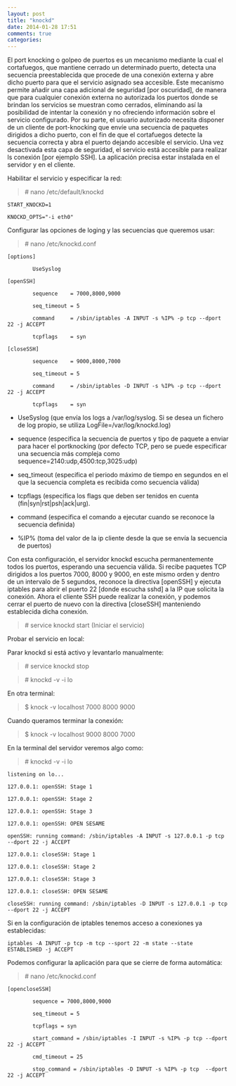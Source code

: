 ```yaml
---
layout: post
title: "knockd"
date: 2014-01-28 17:51
comments: true
categories: 
---
```

El port knocking o golpeo de puertos es un mecanismo mediante la cual el cortafuegos, que mantiene cerrado un determinado puerto, detecta una secuencia preestablecida que procede de una conexión externa y abre dicho puerto para que el servicio asignado sea accesible. Este mecanismo permite añadir una capa adicional de seguridad [por oscuridad], de manera que para cualquier conexión externa no autorizada los puertos donde se brindan los servicios se muestran como cerrados, eliminando así la posibilidad de intentar la conexión y no ofreciendo información sobre el servicio configurado. Por su parte, el usuario autorizado necesita disponer de un cliente de port-knocking que envíe una secuencia de paquetes dirigidos a dicho puerto, con el fin de que el cortafuegos detecte la secuencia correcta y abra el puerto dejando accesible el servicio. Una vez desactivada esta capa de seguridad, el servicio está accesible para realizar ls conexión [por ejemplo SSH]. La aplicación precisa estar instalada en el servidor y en el cliente.

Habilitar el servicio y especificar la red:

>\# nano /etc/default/knockd

	START_KNOCKD=1

	KNOCKD_OPTS="-i eth0"

Configurar las opciones de loging y las secuencias que queremos usar:

>\# nano /etc/knockd.conf

	[options]

	        UseSyslog

	[openSSH]

	        sequence    = 7000,8000,9000

	        seq_timeout = 5

	        command     = /sbin/iptables -A INPUT -s %IP% -p tcp --dport 22 -j ACCEPT

	        tcpflags    = syn

	[closeSSH]

	        sequence    = 9000,8000,7000

	        seq_timeout = 5

	        command     = /sbin/iptables -D INPUT -s %IP% -p tcp --dport 22 -j ACCEPT

	        tcpflags    = syn

* UseSyslog (que envía los logs a /var/log/syslog. Si se desea un fichero de log propio, se utiliza LogFile=/var/log/knockd.log)

* sequence (especifica la secuencia de puertos y tipo de paquete a enviar para hacer el portknocking (por defecto TCP, pero se puede especificar una secuencia más compleja como sequence=2140:udp,4500:tcp,3025:udp)

* seq_timeout (especifica el periodo máximo de tiempo en segundos en el que la secuencia completa es recibida como secuencia válida)

* tcpflags (especifica los flags que deben ser tenidos en cuenta (fin|syn|rst|psh|ack|urg).

* command (especifica el comando a ejecutar cuando se reconoce la secuencia definida)

* %IP% (toma del valor de la ip cliente desde la que se envía la secuencia de puertos)

Con esta configuración, el servidor knockd escucha permanentemente todos los puertos, esperando una secuencia válida. Si recibe paquetes TCP dirigidos a los puertos 7000, 8000 y 9000, en este mismo orden y dentro de un intervalo de 5 segundos, reconoce la directiva [openSSH] y ejecuta iptables para abrir el puerto 22 [donde escucha sshd] a la IP que solicita la conexión. Ahora el cliente SSH puede realizar la conexión, y podemos cerrar el puerto de nuevo con la directiva [closeSSH] manteniendo establecida dicha conexión.

>\# service knockd start (Iniciar el servicio)

Probar el servicio en local:

Parar knockd si está activo y levantarlo manualmente:

>\# service knockd stop

>\# knockd -v -i lo

En otra terminal:

>$ knock -v localhost 7000 8000 9000

Cuando queramos terminar la conexión:

>$ knock -v localhost 9000 8000 7000

En la terminal del servidor veremos algo como:

>\# knockd -v -i lo

	listening on lo...

	127.0.0.1: openSSH: Stage 1

	127.0.0.1: openSSH: Stage 2

	127.0.0.1: openSSH: Stage 3

	127.0.0.1: openSSH: OPEN SESAME

	openSSH: running command: /sbin/iptables -A INPUT -s 127.0.0.1 -p tcp --dport 22 -j ACCEPT

	127.0.0.1: closeSSH: Stage 1

	127.0.0.1: closeSSH: Stage 2

	127.0.0.1: closeSSH: Stage 3

	127.0.0.1: closeSSH: OPEN SESAME

	closeSSH: running command: /sbin/iptables -D INPUT -s 127.0.0.1 -p tcp --dport 22 -j ACCEPT

Si en la configuración de iptables tenemos acceso a conexiones ya establecidas:

	iptables -A INPUT -p tcp -m tcp --sport 22 -m state --state ESTABLISHED -j ACCEPT

Podemos configurar la aplicación para que se cierre de forma automática:

>\# nano /etc/knockd.conf

	[opencloseSSH]

	        sequence = 7000,8000,9000

	        seq_timeout = 5

	        tcpflags = syn

	        start_command = /sbin/iptables -I INPUT -s %IP% -p tcp --dport 22 -j ACCEPT

	        cmd_timeout = 25

	        stop_command = /sbin/iptables -D INPUT -s %IP% -p tcp  --dport 22 -j ACCEPT

